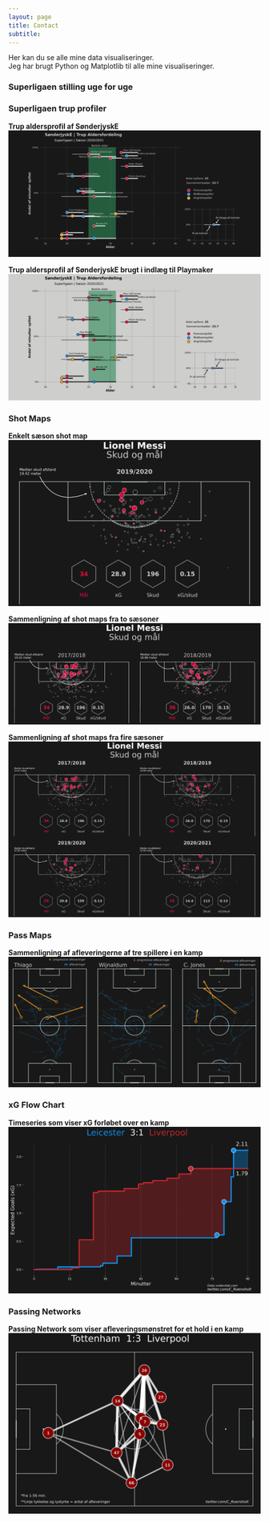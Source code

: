 ```yaml
---
layout: page
title: Contact
subtitle: 
---
```


Her kan du se alle mine data visualiseringer.
\
Jeg har brugt Python og Matplotlib til alle mine visualiseringer.

### Superligaen stilling uge for uge

### Superligaen trup profiler

**Trup aldersprofil af SønderjyskE**
![Alt Text](/img/viz_page/sonderjyskE_squad_age_profile.png)

**Trup aldersprofil af SønderjyskE brugt i indlæg til Playmaker**
![Alt Text](/img/viz_page/sonderjyske_squad_age_profile_playmaker.png)

### Shot Maps

**Enkelt sæson shot map**
![Alt Text](/img/viz_page/Messi_shotMap_1.png)

**Sammenligning af shot maps fra to sæsoner**
![Alt Text](/img/viz_page/Messi_shotMap_2.png)

**Sammenligning af shot maps fra fire sæsoner**
![Alt Text](/img/viz_page/Messi_shotMap_4.png)

### Pass Maps

**Sammenligning af afleveringerne af tre spillere i en kamp**
![Alt Text](/img/viz_page/liv_leicester_3_way_passMap.png)

### xG Flow Chart

**Timeseries som viser xG forløbet over en kamp**
![Alt Text](/img/viz_page/gw24_liv_xG_flow.png)

### Passing Networks

**Passing Network som viser afleveringsmønstret for et hold i en kamp**
![Alt Text](/img/viz_page/gw20_liv_passing_network.png)